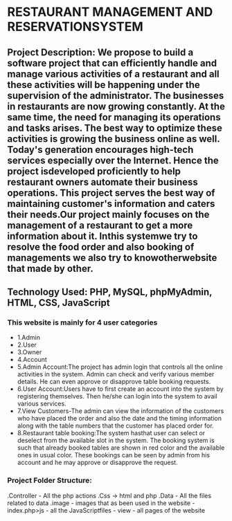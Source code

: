 # RESTAURANT MANAGEMENT AND RESERVATIONSYSTEM


## Project Description: We propose to build a software project that can efficiently handle and manage various activities of a restaurant and all these activities will be happening under the supervision of the administrator. The businesses in restaurants are now growing constantly. At the same time, the need for managing its operations and tasks arises. The best way to optimize these activities is growing the business online as well. Today's generation encourages high-tech services especially over the Internet. Hence the project isdeveloped proficiently to help restaurant owners automate their business operations. This project serves the best way of maintaining customer's information and caters their needs.Our project mainly focuses on the management of a restaurant to get a more information about it. Inthis systemwe try to resolve the food order and also booking of managements we also try to knowotherwebsite that made by other.

## Technology Used: PHP, MySQL, phpMyAdmin, HTML, CSS, JavaScript

### This website  is mainly for 4 user categories
 - 1.Admin
 - 2.User
 - 3.Owner
 - 4.Account 
 - 5.Admin Account:The  project  has  admin  login  that  controls  all  the  online  activities  in  the system.   Admin   can   check   and   verify   various   member           details.   He   can   even   approve   or disapprove table booking requests.
 - 6.User Account:Users have to first create an account into the system by registering themselves. Then he/she can login into the system to avail various services.
 - 7.View  Customers-The  admin  can  view  the  information  of  the  customers  who  have  placed  the order  and  also  the  date  and  the  timing  information  along  with     the  table  numbers  that  the customer has placed order for.
 - 8.Restaurant table booking:The system hasthat user can select or deselect from the available slot  in  the  system.  The  booking  system  is  such  that  already  booked       tables  are  shown  in  red color  and  the  available  ones  in  usual  color.  These  bookings  can  be  seen  by  admin  from  his account and he may approve or             disapprove the request.

### Project Folder Structure:
  .Controller
    - All the php actions
  .Css
    -> html and php
  .Data
    - All the files related to data
  .image
    - images that as been used in the website
    - index.php>js
    - all the JavaScriptfiles
    - view
    - all pages of the website
    
